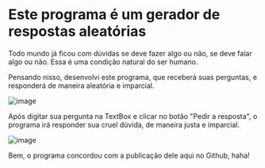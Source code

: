 <h1>Este programa é um gerador de respostas aleatórias </h1>

<p>Todo mundo já ficou com dúvidas se deve fazer algo ou não, se deve falar algo ou não. Essa é uma condição natural do ser humano.</p>

<p>Pensando nisso, desenvolvi este programa, que receberá suas perguntas, e responderá de maneira aleatória e imparcial.</p>


![image](https://user-images.githubusercontent.com/82005636/175839333-96016cd9-fd06-46c1-befa-d8e2f76d32be.png)

<p>Após digitar sua pergunta na TextBox e clicar no botão "Pedir a resposta", o programa irá responder sua cruel dúvida, de maneira justa e imparcial.</p>

![image](https://user-images.githubusercontent.com/82005636/175839393-dfddabc7-ac9d-4284-8941-9bdce15a008c.png)

<p>Bem, o programa concordou com a publicação dele aqui no Github, haha!</p>

